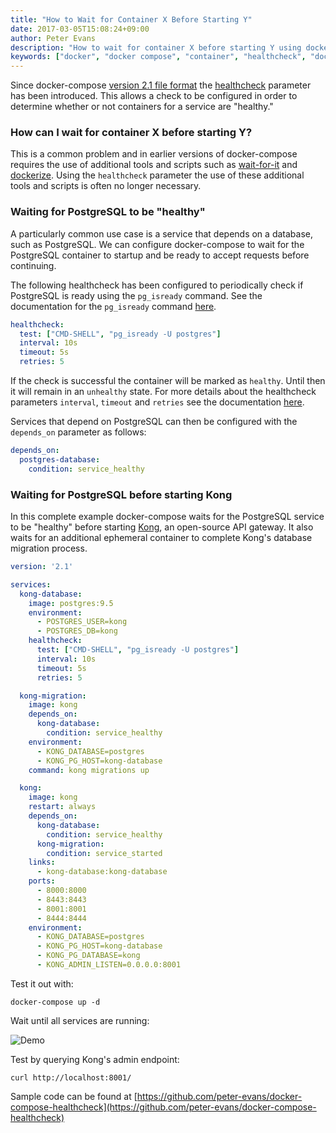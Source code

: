 ```yaml
---
title: "How to Wait for Container X Before Starting Y"
date: 2017-03-05T15:08:24+09:00
author: Peter Evans
description: "How to wait for container X before starting Y using docker-compose healthcheck"
keywords: ["docker", "docker compose", "container", "healthcheck", "dockerize"]
---
```


Since docker-compose [version 2.1 file format](https://docs.docker.com/compose/compose-file/compose-versioning/#version-21) the [healthcheck](https://docs.docker.com/compose/compose-file/#healthcheck) parameter has been introduced.
This allows a check to be configured in order to determine whether or not containers for a service are "healthy."

### How can I wait for container X before starting Y?

This is a common problem and in earlier versions of docker-compose requires the use of additional tools and scripts such as [wait-for-it](https://github.com/vishnubob/wait-for-it) and [dockerize](https://github.com/jwilder/dockerize).
Using the `healthcheck` parameter the use of these additional tools and scripts is often no longer necessary.

### Waiting for PostgreSQL to be "healthy"

A particularly common use case is a service that depends on a database, such as PostgreSQL.
We can configure docker-compose to wait for the PostgreSQL container to startup and be ready to accept requests before continuing.

The following healthcheck has been configured to periodically check if PostgreSQL is ready using the `pg_isready` command. See the documentation for the `pg_isready` command [here](https://www.postgresql.org/docs/9.4/static/app-pg-isready.html).
```yml
healthcheck:
  test: ["CMD-SHELL", "pg_isready -U postgres"]
  interval: 10s
  timeout: 5s
  retries: 5
```
If the check is successful the container will be marked as `healthy`. Until then it will remain in an `unhealthy` state.
For more details about the healthcheck parameters `interval`, `timeout` and `retries` see the documentation [here](https://docs.docker.com/engine/reference/builder/#healthcheck).

Services that depend on PostgreSQL can then be configured with the `depends_on` parameter as follows:
```yml
depends_on:
  postgres-database:
    condition: service_healthy
```

### Waiting for PostgreSQL before starting Kong

In this complete example docker-compose waits for the PostgreSQL service to be "healthy" before starting [Kong](https://getkong.org/), an open-source API gateway. It also waits for an additional ephemeral container to complete Kong's database migration process.

```yml
version: '2.1'

services:
  kong-database:
    image: postgres:9.5
    environment:
      - POSTGRES_USER=kong
      - POSTGRES_DB=kong
    healthcheck:
      test: ["CMD-SHELL", "pg_isready -U postgres"]
      interval: 10s
      timeout: 5s
      retries: 5

  kong-migration:
    image: kong
    depends_on:
      kong-database:
        condition: service_healthy
    environment:
      - KONG_DATABASE=postgres
      - KONG_PG_HOST=kong-database
    command: kong migrations up

  kong:
    image: kong
    restart: always
    depends_on:
      kong-database:
        condition: service_healthy
      kong-migration:
        condition: service_started
    links:
      - kong-database:kong-database
    ports:
      - 8000:8000
      - 8443:8443
      - 8001:8001
      - 8444:8444
    environment:
      - KONG_DATABASE=postgres
      - KONG_PG_HOST=kong-database
      - KONG_PG_DATABASE=kong
      - KONG_ADMIN_LISTEN=0.0.0.0:8001
```

Test it out with:
```
docker-compose up -d
```
Wait until all services are running:

![Demo](/img/docker-compose-healthcheck-demo.gif)

Test by querying Kong's admin endpoint:
```
curl http://localhost:8001/
```

Sample code can be found at [https://github.com/peter-evans/docker-compose-healthcheck](https://github.com/peter-evans/docker-compose-healthcheck)
